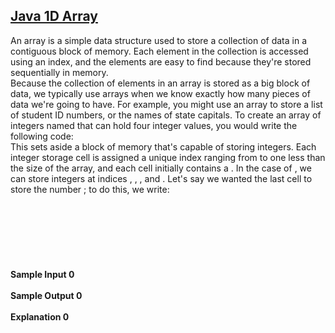 ## **[Java 1D Array](https://www.hackerrank.com/challenges/java-1d-array-introduction)** 
An array is a simple data structure used to store a collection of data in a contiguous block of memory. Each element in the collection is accessed using an index, and the elements are easy to find because they're stored sequentially in memory.<br>Because the collection of elements in an array is stored as a big block of data, we typically use arrays when we know exactly how many pieces of data we're going to have. For example, you might use an array to store a list of student ID numbers, or the names of state capitals. To create an array of integers named that can hold four integer values, you would write the following code:<br>This sets aside a block of memory that's capable of storing integers. Each integer storage cell is assigned a unique index ranging from to one less than the size of the array, and each cell initially contains a . In the case of , we can store integers at indices , , , and . Let's say we wanted the last cell to store the number ; to do this, we write:<br><br><br><br><br><br><br><br>**Sample Input 0**<br><br>**Sample Output 0**<br><br>**Explanation 0**<br><br>